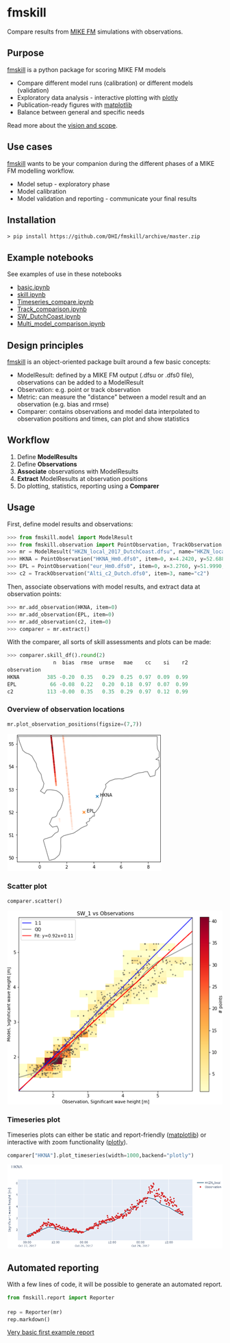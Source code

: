 # fmskill
Compare results from [MIKE FM](https://www.mikepoweredbydhi.com/products/mike-21-3) simulations with observations. 

## Purpose

[fmskill](https://github.com/DHI/fmskill) is a python package for scoring MIKE FM models

* Compare different model runs (calibration) or different models (validation)
* Exploratory data analysis - interactive plotting with [plotly](https://plotly.com/python/)
* Publication-ready figures with [matplotlib](https://matplotlib.org/)
* Balance between general and specific needs

Read more about the [vision and scope](vision.md).


## Use cases

[fmskill](https://github.com/DHI/fmskill) wants to be your companion during the different phases of a MIKE FM modelling workflow.

* Model setup - exploratory phase   
* Model calibration
* Model validation and reporting - communicate your final results

## Installation

    > pip install https://github.com/DHI/fmskill/archive/master.zip

## Example notebooks

See examples of use in these notebooks

* [basic.ipynb](https://nbviewer.jupyter.org/github/DHI/fmskill/blob/main/notebooks/basic.ipynb)
* [skill.ipynb](https://nbviewer.jupyter.org/github/DHI/fmskill/blob/main/notebooks/skill.ipynb)
* [Timeseries_compare.ipynb](https://nbviewer.jupyter.org/github/DHI/fmskill/blob/main/notebooks/timeseries_compare.ipynb)
* [Track_comparison.ipynb](https://nbviewer.jupyter.org/github/DHI/fmskill/blob/main/notebooks/Track_comparison.ipynb)
* [SW_DutchCoast.ipynb](https://nbviewer.jupyter.org/github/DHI/fmskill/blob/main/notebooks/SW_DutchCoast.ipynb)
* [Multi_model_comparison.ipynb](https://nbviewer.jupyter.org/github/DHI/fmskill/blob/main/notebooks/Multi_model_comparison.ipynb)


## Design principles

[fmskill](https://github.com/DHI/fmskill) is an object-oriented package built around a few basic concepts:

* ModelResult: defined by a MIKE FM output (.dfsu or .dfs0 file), observations can be added to a ModelResult 
* Observation: e.g. point or track observation
* Metric: can measure the "distance" between a model result and an observation (e.g. bias and rmse)
* Comparer: contains observations and model data interpolated to observation positions and times, can plot and show statistics


## Workflow

1. Define **ModelResults**
2. Define **Observations**
3. **Associate** observations with ModelResults
4. **Extract** ModelResults at observation positions
5. Do plotting, statistics, reporting using a **Comparer**


## Usage

First, define model results and observations:

```python
>>> from fmskill.model import ModelResult
>>> from fmskill.observation import PointObservation, TrackObservation
>>> mr = ModelResult("HKZN_local_2017_DutchCoast.dfsu", name="HKZN_local")
>>> HKNA = PointObservation("HKNA_Hm0.dfs0", item=0, x=4.2420, y=52.6887, name="HKNA")
>>> EPL = PointObservation("eur_Hm0.dfs0", item=0, x=3.2760, y=51.9990, name="EPL")
>>> c2 = TrackObservation("Alti_c2_Dutch.dfs0", item=3, name="c2")
```

Then, associate observations with model results, and extract data at observation points:

```python
>>> mr.add_observation(HKNA, item=0)
>>> mr.add_observation(EPL, item=0)
>>> mr.add_observation(c2, item=0)
>>> comparer = mr.extract()
```

With the comparer, all sorts of skill assessments and plots can be made:

```python
>>> comparer.skill_df().round(2)
               n  bias  rmse  urmse   mae    cc    si    r2
observation                                                
HKNA         385 -0.20  0.35   0.29  0.25  0.97  0.09  0.99
EPL           66 -0.08  0.22   0.20  0.18  0.97  0.07  0.99
c2           113 -0.00  0.35   0.35  0.29  0.97  0.12  0.99
```

### Overview of observation locations

```python
mr.plot_observation_positions(figsize=(7,7))
```

![map](images/map.png)



### Scatter plot

```python
comparer.scatter()
```

![scatter](images/scatter.png)

### Timeseries plot

Timeseries plots can either be static and report-friendly ([matplotlib](https://matplotlib.org/)) or interactive with zoom functionality ([plotly](https://plotly.com/python/)).

```python
comparer["HKNA"].plot_timeseries(width=1000,backend="plotly")
```

![timeseries](images/plotly_timeseries.png)


## Automated reporting

With a few lines of code, it will be possible to generate an automated report.

```python
from fmskill.report import Reporter

rep = Reporter(mr)
rep.markdown()
```

[Very basic first example report](notebooks/HKZN_local/HKZN_local.md)
